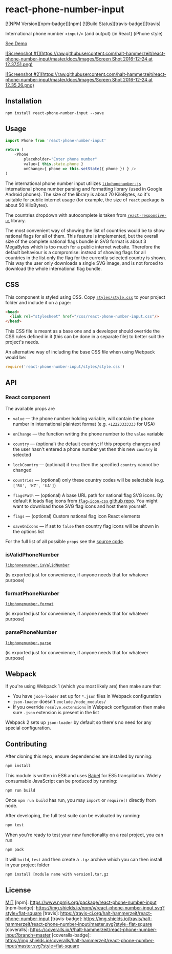 # react-phone-number-input

[![NPM Version][npm-badge]][npm]
[![Build Status][travis-badge]][travis]
<!-- [![Test Coverage][coveralls-badge]][coveralls] -->

International phone number `<input/>` (and output) (in React) (iPhone style)

[See Demo](http://halt-hammerzeit.github.io/react-phone-number-input/)

[![Screenshot #1](https://raw.githubusercontent.com/halt-hammerzeit/react-phone-number-input/master/docs/images/Screen Shot 2016-12-24 at 12.37.51.png)](https://www.youtube.com/watch?v=6e1pMrYH5jI)

[![Screenshot #2](https://raw.githubusercontent.com/halt-hammerzeit/react-phone-number-input/master/docs/images/Screen Shot 2016-12-24 at 12.35.26.png)](https://www.youtube.com/watch?v=vsE5nHBxt2w)

## Installation

```
npm install react-phone-number-input --save
```

## Usage

```js
import Phone from 'react-phone-number-input'

return (
	<Phone
		placeholder="Enter phone number"
		value={ this.state.phone }
		onChange={ phone => this.setState({ phone }) } />
)
```

The international phone number input utilizes [`libphonenumber-js`](https://github.com/halt-hammerzeit/libphonenumber-js) international phone number parsing and formatting library (used in Google Android phones). The size of the library is about 70 KiloBytes, so it's suitable for public internet usage (for example, the size of `react` package is about 50 KiloBytes).

The countries dropdown with autocomplete is taken from [`react-responsive-ui`](https://halt-hammerzeit.github.io/react-responsive-ui/) library.

The most convenient way of showing the list of countries would be to show national flags for all of them. This feature is implemented, but the overall size of the complete national flags bundle in SVG format is about 3 MegaBytes which is too much for a public internet website. Therefore the default behaviour is a compromise: instead of showing flags for all countries in the list only the flag for the currently selected country is shown. This way the user only downloads a single SVG image, and is not forced to download the whole international flag bundle.

## CSS

This component is styled using CSS. Copy [`styles/style.css`](https://github.com/halt-hammerzeit/react-phone-number-input/blob/master/styles/style.css) to your project folder and include it on a page:

```html
<head>
  <link rel="stylesheet" href="/css/react-phone-number-input.css"/>
</head>
```

This CSS file is meant as a base one and a developer should override the CSS rules defined in it (this can be done in a separate file) to better suit the project's needs.

An alternative way of including the base CSS file when using Webpack would be:

```js
require('react-phone-number-input/styles/style.css')
```

## API

### React component

The available props are

 * `value` — the phone number holding variable, will contain the phone number in international plaintext format (e.g. `+12223333333` for USA)

 * `onChange` — the function writing the phone number to the `value` variable

 * `country` — (optional) the default country; if this property changes and the user hasn't entered a phone number yet then this new `country` is selected

 * `lockCountry` — (optional) if `true` then the specified `country` cannot be changed

 * `countries` — (optional) only these country codes will be selectable (e.g. `['RU', 'KZ', 'UA']`)

 * `flagsPath` — (optional) A base URL path for national flag SVG icons. By default it loads flag icons from [`flag-icon-css` github repo](https://github.com/lipis/flag-icon-css). You might want to download those SVG flag icons and host them yourself.

 * `flags` — (optional) Custom national flag icon React elements

 * `saveOnIcons` — if set to `false` then country flag icons will be shown in the options list

For the full list of all possible `props` see the [source code](https://github.com/halt-hammerzeit/react-phone-number-input/blob/master/source/input.js).

### isValidPhoneNumber

[`libphonenumber.isValidNumber`](https://github.com/halt-hammerzeit/libphonenumber-js#isvalidnumbernumber-country_code)

(is exported just for convenience, if anyone needs that for whatever purpose)

### formatPhoneNumber

[`libphonenumber.format`](https://github.com/halt-hammerzeit/libphonenumber-js#formatparsed_number-format)

(is exported just for convenience, if anyone needs that for whatever purpose)

### parsePhoneNumber

[`libphonenumber.parse`](https://github.com/halt-hammerzeit/libphonenumber-js#parsetext-options)

(is exported just for convenience, if anyone needs that for whatever purpose)

## Webpack

If you're using Webpack 1 (which you most likely are) then make sure that

 * You have `json-loader` set up for `*.json` files in Webpack configuration
 * `json-loader` doesn't `exclude` `/node_modules/`
 * If you override `resolve.extensions` in Webpack configuration then make sure `.json` extension is present in the list

Webpack 2 sets up `json-loader` by default so there's no need for any special configuration.

## Contributing

After cloning this repo, ensure dependencies are installed by running:

```sh
npm install
```

This module is written in ES6 and uses [Babel](http://babeljs.io/) for ES5
transpilation. Widely consumable JavaScript can be produced by running:

```sh
npm run build
```

Once `npm run build` has run, you may `import` or `require()` directly from
node.

After developing, the full test suite can be evaluated by running:

```sh
npm test
```

When you're ready to test your new functionality on a real project, you can run

```sh
npm pack
```

It will `build`, `test` and then create a `.tgz` archive which you can then install in your project folder

```sh
npm install [module name with version].tar.gz
```

## License

[MIT](LICENSE)
[npm]: https://www.npmjs.org/package/react-phone-number-input
[npm-badge]: https://img.shields.io/npm/v/react-phone-number-input.svg?style=flat-square
[travis]: https://travis-ci.org/halt-hammerzeit/react-phone-number-input
[travis-badge]: https://img.shields.io/travis/halt-hammerzeit/react-phone-number-input/master.svg?style=flat-square
[coveralls]: https://coveralls.io/r/halt-hammerzeit/react-phone-number-input?branch=master
[coveralls-badge]: https://img.shields.io/coveralls/halt-hammerzeit/react-phone-number-input/master.svg?style=flat-square
